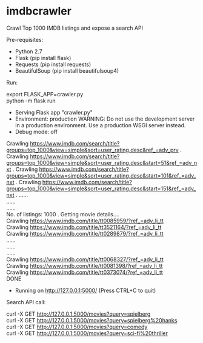 # imdbcrawler
Crawl Top 1000 IMDB listings and expose a search API

Pre-requisites:

- Python 2.7
- Flask (pip install flask)
- Requests (pip install requests)
- BeautifulSoup (pip install beautifulsoup4)

Run:

export FLASK_APP=crawler.py  
python -m flask run

* Serving Flask app "crawler.py"
* Environment: production
  WARNING: Do not use the development server in a production environment.
  Use a production WSGI server instead.
* Debug mode: off

Crawling https://www.imdb.com/search/title?groups=top_1000&view=simple&sort=user_rating,desc&ref_=adv_prv . 
Crawling https://www.imdb.com/search/title?groups=top_1000&view=simple&sort=user_rating,desc&start=51&ref_=adv_nxt . 
Crawling https://www.imdb.com/search/title?groups=top_1000&view=simple&sort=user_rating,desc&start=101&ref_=adv_nxt . 
Crawling https://www.imdb.com/search/title?groups=top_1000&view=simple&sort=user_rating,desc&start=151&ref_=adv_nxt . 
......  
......  
......  
No. of listings: 1000 . 
Getting movie details....  
Crawling https://www.imdb.com/title/tt0085959/?ref_=adv_li_tt  
Crawling https://www.imdb.com/title/tt3521164/?ref_=adv_li_tt  
Crawling https://www.imdb.com/title/tt0289879/?ref_=adv_li_tt  
......  
......  
......  
Crawling https://www.imdb.com/title/tt0068327/?ref_=adv_li_tt  
Crawling https://www.imdb.com/title/tt0081398/?ref_=adv_li_tt  
Crawling https://www.imdb.com/title/tt0373074/?ref_=adv_li_tt  
DONE  
 * Running on http://127.0.0.1:5000/ (Press CTRL+C to quit)  
 
 Search API call:
 
 curl -X GET http://127.0.0.1:5000/movies?query=spielberg  
 curl -X GET http://127.0.0.1:5000/movies?query=spielberg%20hanks  
 curl -X GET http://127.0.0.1:5000/movies?query=comedy  
 curl -X GET http://127.0.0.1:5000/movies?query=sci-fi%20thriller  
 
 

